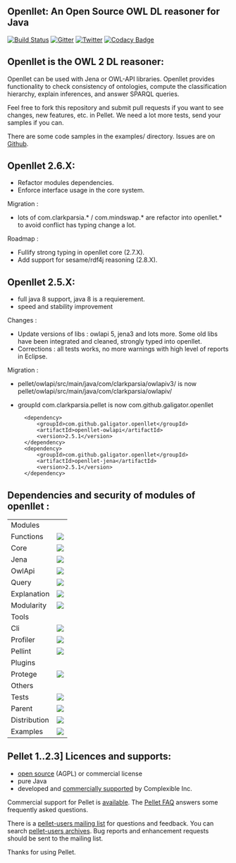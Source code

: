 Openllet: An Open Source OWL DL reasoner for Java
-----------------------------------------------

[![Build Status](https://api.travis-ci.org/Galigator/openllet.svg?branch=2.6.0-galigator)](https://travis-ci.org/Galigator/openllet)
[![Gitter](https://badges.gitter.im/Join%20Chat.svg)](https://gitter.im/Galigator/pelletEvolution?utm_source=badge&utm_medium=badge&utm_campaign=pr-badge&utm_content=badge)
[![Twitter](https://img.shields.io/badge/twitter-openllet-blue.svg)](https://twitter.com/openllet)
[![Codacy Badge](https://api.codacy.com/project/badge/Grade/d1acfdbe2c194252a311e223cd94e64e)](https://www.codacy.com/app/sejourne_kevin/openllet?utm_source=github.com&amp;utm_medium=referral&amp;utm_content=Galigator/openllet&amp;utm_campaign=Badge_Grade)
<!--
[![codecov](https://codecov.io/gh/Galigator/openllet/branch/2.6.0-galigator/graph/badge.svg)](https://codecov.io/gh/Galigator/openllet)
-->

Openllet is the OWL 2 DL reasoner: 
--------------------------------


Openllet can be used with Jena or OWL-API libraries. Openllet provides functionality to check consistency of ontologies, compute the classification hierarchy, 
explain inferences, and answer SPARQL queries.

Feel free to fork this repository and submit pull requests if you want to see changes, new features, etc. in Pellet.
We need a lot more tests, send your samples if you can.

There are some  code samples in the examples/ directory.
Issues are on [Github](http://github.com/galigator/openllet/issues).

Openllet 2.6.X:
-----------

* Refactor modules dependencies.
* Enforce interface usage in the core system.

Migration :
* lots of com.clarkparsia.* / com.mindswap.* are refactor into openllet.* to avoid conflict has typing change a lot.

Roadmap :
* Fullify strong typing in openllet core (2.7.X).
* Add support for sesame/rdf4j reasoning (2.8.X).

Openllet 2.5.X:
-----------

* full java 8 support, java 8 is a requierement.
* speed and stability improvement

Changes :
* Update versions of libs : owlapi 5, jena3 and lots more. Some old libs have been integrated and cleaned, strongly typed into openllet.
* Corrections : all tests works, no more warnings with high level of reports in Eclipse.

Migration :
* pellet/owlapi/src/main/java/com/clarkparsia/owlapiv3/ is now  pellet/owlapi/src/main/java/com/clarkparsia/owlapiv/
* groupId   com.clarkparsia.pellet   is now   com.github.galigator.openllet

		<dependency>
			<groupId>com.github.galigator.openllet</groupId>
			<artifactId>openllet-owlapi</artifactId>
			<version>2.5.1</version>
		</dependency>
		<dependency>
			<groupId>com.github.galigator.openllet</groupId>
			<artifactId>openllet-jena</artifactId>
			<version>2.5.1</version>
		</dependency>

Dependencies and security of modules of openllet : 
--------------------------------------------------

<table>
<tr><td>Modules</td><td></td></tr>
<tr><td>Functions</td><td>
    <a href="https://www.versioneye.com/user/projects/577054ea67189400364490f2"><img src="https://www.versioneye.com/user/projects/577054ea67189400364490f2/badge.svg?style=flat"/></a>
</td></tr>

<tr><td>Core</td><td>
<a href="https://www.versioneye.com/user/projects/577054e06718940052ba8db8"><img src="https://www.versioneye.com/user/projects/577054e06718940052ba8db8/badge.svg?style=flat"/></a>
</td></tr>

<tr><td>Jena</td><td>
<a href="https://www.versioneye.com/user/projects/577054e467189400364490e3"><img src="https://www.versioneye.com/user/projects/577054e467189400364490e3/badge.svg?style=flat"/></a>
</td></tr>

<tr><td>OwlApi</td><td>
<a href="https://www.versioneye.com/user/projects/577054e86718940052ba8dbf"><img src="https://www.versioneye.com/user/projects/577054e86718940052ba8dbf/badge.svg?style=flat"/></a>
</td></tr>

<tr><td>Query</td><td>
<a href="https://www.versioneye.com/user/projects/577054e9671894004e1a91f3"><img src="https://www.versioneye.com/user/projects/577054e9671894004e1a91f3/badge.svg?style=flat"/></a>
</td></tr>

<tr><td>Explanation</td><td>
<a href="https://www.versioneye.com/user/projects/577054e3671894004e1a91ee"><img src="https://www.versioneye.com/user/projects/577054e3671894004e1a91ee/badge.svg?style=flat"/></a>
</td></tr>

<tr><td>Modularity</td><td>
<a href="https://www.versioneye.com/user/projects/577054e6671894004fedd441"><img src="https://www.versioneye.com/user/projects/577054e6671894004fedd441/badge.svg?style=flat"/></a>
</td></tr>

<tr><td>Tools</td><td></td></tr>
<tr><td>Cli</td><td>
<a href="https://www.versioneye.com/user/projects/577054ee671894004e1a91f9"><img src="https://www.versioneye.com/user/projects/577054ee671894004e1a91f9/badge.svg?style=flat"/></a>
</td></tr>

<tr><td>Profiler</td><td>
<a href="https://www.versioneye.com/user/projects/577054f1671894004fedd493"><img src="https://www.versioneye.com/user/projects/577054f1671894004fedd493/badge.svg?style=flat"/></a>
</td></tr>

<tr><td>Pellint</td><td>
<a href="https://www.versioneye.com/user/projects/577054f167189400364490fb"><img src="https://www.versioneye.com/user/projects/577054f167189400364490fb/badge.svg?style=flat"/></a>
</td></tr>

<tr><td>Plugins</td><td></td></tr>
<tr><td>Protege</td><td>
<a href="https://www.versioneye.com/user/projects/577055026718940052ba8dd9"><img src="https://www.versioneye.com/user/projects/577055026718940052ba8dd9/badge.svg?style=flat"/></a>
</td></tr>

<tr><td>Others</td><td></td></tr>
<tr><td>Tests</td><td>
<a href="https://www.versioneye.com/user/projects/577054ed6718940052ba8dc7"><img src="https://www.versioneye.com/user/projects/577054ed6718940052ba8dc7/badge.svg?style=flat"/></a>
</td></tr>

<tr><td>Parent</td><td>
<a href="https://www.versioneye.com/user/projects/577054ec671894004fedd445"><img src="https://www.versioneye.com/user/projects/577054ec671894004fedd445/badge.svg?style=flat"/></a>
</td></tr>

<tr><td>Distribution</td><td>
<a href="https://www.versioneye.com/user/projects/57705509671894004e1a9204"><img src="https://www.versioneye.com/user/projects/57705509671894004e1a9204/badge.svg?style=flat"/></a>
</td></tr>

<tr><td>Examples</td><td>
<a href="https://www.versioneye.com/user/projects/577054d1671894004fedd438"><img src="https://www.versioneye.com/user/projects/577054d1671894004fedd438/badge.svg?style=flat"/></a>
</td></tr>



</table>

Pellet 1..2.3] Licences and supports: 
-------------------------------------
 
* [open source](https://github.com/complexible/pellet/blob/master/LICENSE.txt) (AGPL) or commercial license
* pure Java
* developed and [commercially supported](http://complexible.com/) by Complexible Inc. 

Commercial support for Pellet is [available](http://complexible.com/). 
The [Pellet FAQ](http://clarkparsia.com/pellet/faq) answers some frequently asked questions.

There is a [pellet-users mailing list](https://groups.google.com/forum/?fromgroups#!forum/pellet-users) for questions and feedback.
You can search [pellet-users archives](http://news.gmane.org/gmane.comp.web.pellet.user).
Bug reports and enhancement requests should be sent to the mailing list. 

Thanks for using Pellet.
